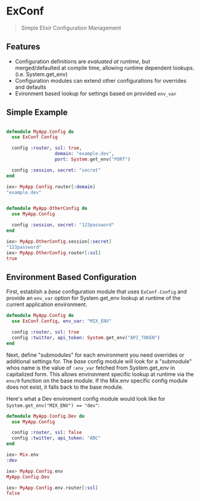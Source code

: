 # ExConf
> Simple Elixir Configuration Management



## Features
- Configuration definitions are *evaluated at runtime*, but merged/defaulted at compile time, allowing runtime dependent lookups. (i.e. System.get_env)
- Configuration modules can extend other configurations for overrides and defaults
- Evironment based lookup for settings based on provided `env_var`

## Simple Example
```elixir

defmodule MyApp.Config do
  use ExConf.Config

  config :router, ssl: true,
                  domain: "example.dev",
                  port: System.get_env("PORT")

  config :session, secret: "secret"
end

iex> MyApp.Config.router[:domain]
"example.dev"


defmodule MyApp.OtherConfig do
  use MyApp.Config

  config :session, secret: "123password"
end

iex> MyApp.OtherConfig.session[:secret]
"123password"
iex> MyApp.OtherConfig.router[:ssl]
true
```


## Environment Based Configuration

First, establish a *base* configuration module that uses `ExConf.Config` and
provide an `env_var` option for System.get_env lookup at runtime of the current
application environment.
```elixir
defmodule MyApp.Config do
  use ExConf.Config, env_var: "MIX_ENV"

  config :router, ssl: true
  config :twitter, api_token: System.get_env("API_TOKEN")
end
```

Next, define "submodules" for each environment you need overrides or additional settings for.
The *base* config module will look for a "submodule" whos name is the value of
`:env_var` fetched from System.get_env in capitalized form.
This allows environment specific lookup at runtime via the `env/0` function on the base module.
If the Mix.env specific config module does not exist, it falls back to the base module.

Here's what a Dev enviroment config module would look like for `System.get_env("MIX_ENV") == "dev"`:
```elixir
defmodule MyApp.Config.Dev do
  use MyApp.Config

  config :router, ssl: false
  config :twitter, api_token: "ABC"
end

iex> Mix.env
:dev

iex> MyApp.Config.env
MyApp.Config.Dev

iex> MyApp.Config.env.router[:ssl]
false
```

